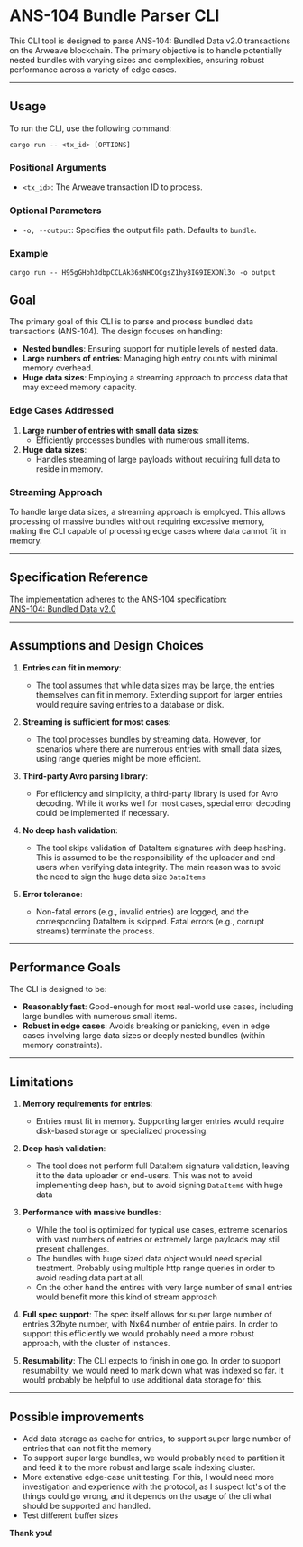 # ANS-104 Bundle Parser CLI

This CLI tool is designed to parse ANS-104: Bundled Data v2.0 transactions on the Arweave blockchain. The primary objective is to handle potentially nested bundles with varying sizes and complexities, ensuring robust performance across a variety of edge cases.

---

## **Usage**

To run the CLI, use the following command:

`cargo run -- <tx_id> [OPTIONS]`

### **Positional Arguments**
- `<tx_id>`: The Arweave transaction ID to process.

### **Optional Parameters**
- `-o, --output`: Specifies the output file path. Defaults to `bundle`.

### **Example**

```
cargo run -- H95gGHbh3dbpCCLAk36sNHCOCgsZ1hy8IG9IEXDNl3o -o output
```

## **Goal**
The primary goal of this CLI is to parse and process bundled data transactions (ANS-104). The design focuses on handling:
- **Nested bundles**: Ensuring support for multiple levels of nested data.
- **Large numbers of entries**: Managing high entry counts with minimal memory overhead.
- **Huge data sizes**: Employing a streaming approach to process data that may exceed memory capacity.

### **Edge Cases Addressed**
1. **Large number of entries with small data sizes**:
   - Efficiently processes bundles with numerous small items.
2. **Huge data sizes**:
   - Handles streaming of large payloads without requiring full data to reside in memory.

### **Streaming Approach**
To handle large data sizes, a streaming approach is employed. This allows processing of massive bundles without requiring excessive memory, making the CLI capable of processing edge cases where data cannot fit in memory.

---

## **Specification Reference**

The implementation adheres to the ANS-104 specification:  
[ANS-104: Bundled Data v2.0](https://github.com/ArweaveTeam/arweave-standards/blob/master/ans/ANS-104.md)

---

## **Assumptions and Design Choices**

1. **Entries can fit in memory**:
   - The tool assumes that while data sizes may be large, the entries themselves can fit in memory. Extending support for larger entries would require saving entries to a database or disk.
   
2. **Streaming is sufficient for most cases**:
   - The tool processes bundles by streaming data. However, for scenarios where there are numerous entries with small data sizes, using range queries might be more efficient.

3. **Third-party Avro parsing library**:
   - For efficiency and simplicity, a third-party library is used for Avro decoding. While it works well for most cases, special error decoding could be implemented if necessary.

4. **No deep hash validation**:
   - The tool skips validation of DataItem signatures with deep hashing. This is assumed to be the responsibility of the uploader and end-users when verifying data integrity. The main reason was to avoid the need to sign the huge data size `DataItems`

5. **Error tolerance**:
   - Non-fatal errors (e.g., invalid entries) are logged, and the corresponding DataItem is skipped. Fatal errors (e.g., corrupt streams) terminate the process.

---

## **Performance Goals**

The CLI is designed to be:
- **Reasonably fast**: Good-enough for most real-world use cases, including large bundles with numerous small items.
- **Robust in edge cases**: Avoids breaking or panicking, even in edge cases involving large data sizes or deeply nested bundles (within memory constraints).


---

## **Limitations**
1. **Memory requirements for entries**:
   - Entries must fit in memory. Supporting larger entries would require disk-based storage or specialized processing.

2. **Deep hash validation**:
   - The tool does not perform full DataItem signature validation, leaving it to the data uploader or end-users. This was not to avoid implementing deep hash, but to avoid signing `DataItem`s with huge data

3. **Performance with massive bundles**:
   - While the tool is optimized for typical use cases, extreme scenarios with vast numbers of entries or extremely large payloads may still present challenges. 
   - The bundles with huge sized data object would need special treatment. Probably using multiple  http range queries in order to avoid reading data part at all.
   - On the other hand the entires with very large number of small entries would benefit more this kind of stream approach

4. **Full spec support**: The spec itself allows for super large number of entries 32byte number, with Nx64 number of entrie pairs. In order to support this efficiently we would probably need a more robust approach, with the cluster of instances.

5. **Resumability**: The CLI expects to finish in one go. In order to support resumability, we would need to mark down what was indexed so far. It would probably be helpful to use additional data storage for this.

---

## **Possible improvements**
- Add data storage as cache for entries, to support super large number of entries that can not fit the memory
- To support super large bundles, we would probably need to partition it and feed it to the more robust and large scale indexing cluster.
- More extenstive edge-case unit testing. For this, I would need more investigation and experience with the protocol, as I suspect lot's of the things could go wrong, and it depends on the usage of the cli what should be supported and handled.
- Test different buffer sizes



**Thank you!**
